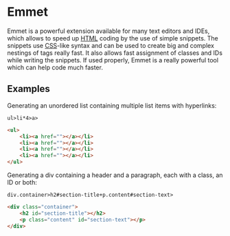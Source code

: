 # Emmet

Emmet is a powerful extension available for many text editors and IDEs, which allows to speed up [HTML](html.md) coding by the use of simple snippets. The snippets use [CSS](css.md)-like syntax and can be used to create big and complex nestings of tags really fast. It also allows fast assignment of classes and IDs while writing the snippets. If used properly, Emmet is a really powerful tool which can help code much faster.

## Examples

Generating an unordered list containing multiple list items with hyperlinks:

```
ul>li*4>a>
```

```html
<ul>
	<li><a href=""></a></li>
	<li><a href=""></a></li>
	<li><a href=""></a></li>
	<li><a href=""></a></li>
</ul>
```

Generating a div containing a header and a paragraph, each with a class, an ID or both:

```
div.container>h2#section-title+p.content#section-text>
```

```html
<div class="container">
	<h2 id="section-title"></h2>
	<p class="content" id="section-text"></p>
</div>
```